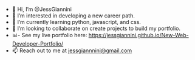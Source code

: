 - 👋 Hi, I’m @JessGiannini
- 👀 I’m interested in developing a new career path.
- 🌱 I’m currently learning python, javascript, and css.
- 💞️ I’m looking to collaborate on create projects to build my portfolio.
- 📊- See my live portfolio here:  https://jessgiannini.github.io/New-Web-Developer-Portfolio/
- 📫 Reach out to me at jessgiannnini@gmail.com

<!---
JessGiannini/JessGiannini is a ✨ special ✨ repository because its `README.md` (this file) appears on your GitHub profile.
You can click the Preview link to take a look at your changes.
--->
